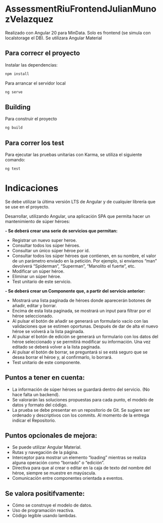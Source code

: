 # AssessmentRiuFrontendJulianMunozVelazquez

Realizado con Angular 20 para MinData. Solo es frontend (se simula con localstorage el DB). Se utilizara Angular Material

## Para correcr el proyecto

Instalar las dependencias:

```bash
npm install
```

Para arrancar el servidor local

```bash
ng serve
```

## Building

Para construir el proyecto

```bash
ng build
```

## Para correr los test
Para ejecutar las pruebas unitarias con Karma, se utiliza el siguiente comando:

```bash
ng test
```


# Indicaciones

Se debe utilizar la última versión LTS de Angular y de cualquier librería que se use en el proyecto.

Desarrollar, utilizando Angular, una aplicación SPA que permita
hacer un mantenimiento de súper héroes:

**- Se deberá crear una serie de servicios que permitan:**
* Registrar un nuevo super heroe.
* Consultar todos los súper héroes.
* Consultar un único súper héroe por id.
* Consultar todos los súper héroes que contienen, en su nombre, el valor
de un parámetro enviado en la petición. Por ejemplo, si enviamos
“man” devolverá “Spiderman”, “Superman”, “Manolito el fuerte”, etc.
* Modificar un súper héroe.
* Eliminar un súper héroe.
* Test unitario de este servicio.

**- Se deberá crear un Componente que, a partir del servicio anterior:**
* Mostrará una lista paginada de héroes donde aparecerán botones de añadir,
editar y borrar.
* Encima de esta lista paginada, se mostrará un input para filtrar por el héroe
seleccionado.
* Al pulsar el botón de añadir se generará un formulario vacío con las
validaciones que se estimen oportunas. Después de dar de alta el nuevo
héroe se volverá a la lista paginada.
* Al pulsar el botón de edición se generará un formulario con los datos del
héroe seleccionado y se permitirá modificar su información. Una vez editado
se deberá volver a la lista paginada.
* Al pulsar el botón de borrar, se preguntará si se está seguro que se desea
borrar el héroe y, al confirmarlo, lo borrará.
* Test unitario de este componente.

## Puntos a tener en cuenta:
* La información de súper héroes se guardará dentro del servicio. (No hace falta
un backend).
* Se valorarán las soluciones propuestas para cada punto, el modelo de
datos y formato del código.
* La prueba se debe presentar en un repositorio de Git. Se sugiere ser ordenado
y descriptivos con los commits. Al momento de la entrega indicar el Repositorio.

## Puntos opcionales de mejora:
* Se puede utilizar Angular Material.
* Rutas y navegación de la página.
* Interceptor para mostrar un elemento “loading” mientras se realiza alguna
operación como “borrado” o “edición”.
* Directiva para que al crear o editar en la caja de texto del nombre del
héroe, siempre se muestre en mayúscula.
* Comunicación entre componentes orientada a eventos.

## Se valora positifvamente:
* Cómo se construye el modelo de datos.
* Uso de programación reactiva.
* Código legible usando lambdas.
